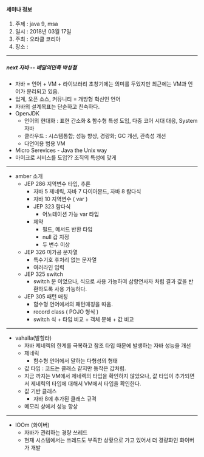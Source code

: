 #### 세미나 정보
1. 주제 : java 9, msa
2. 일시 : 2018년 03월 17일
3. 주최 : 오라클 코리아
4. 장소 : 

---

##### next 자바 -- 배달의민족 박성철
 - 자바 = 언어 + VM + 라이브러리 초창기에는 의미를 두었지만 최근에는 VM과 언어가 분리되고 있음.
 - 업계, 오픈 소스, 커뮤니티 = 개방형 혁신인 언어
 - 자바의 설계목표는 단순하고 친숙하다. 
 - OpenJDK 
    - 언어의 현대화 : 표현 간소화 & 함수형 특성 도입, 다중 코어 시대 대응, System 자바
    - 클라우드 : 시스템통합; 성능 향상, 경량화; GC 개선, 관측성 개선
    - 다언어용 범용 VM
 - Micro Serevices - Java the Unix way 
 - 마이크로 서비스를 도입?? 조직의 특성에 맞게
 
 ------
 - amber 소개
    - JEP 286 지역변수 타입, 추론
        - 자바 5 제네릭, 자바 7 다이아몬드, 자바 8 람다식
        - 자바 10 지역변수 ( var )
        - JEP 323 람다식
            - 어노테이션 가능 var 타입
        - 제약
            - 필드, 메서드 반환 타입
            - null 갑 지정
            - 두 변수 이상 
    - JEP 326 미가공 문자열
        - 특수기호 후처리 없는 문자열
        - 여러라인 입력
    - JEP 325 switch
        - switch 문 이었으나, 식으로 사용 가능하여 삼항연사자 처럼 결과 값을 반환하도록 사용 가능하다.
    - JEP 305 패턴 매칭
        - 함수형 언어에서의 패턴매칭을 따옴.
        - record class ( POJO 형식 )
        - switch 식 + 타입 비교 + 객체 분해 + 값 비교
        
---
- vahalla(발할라)
    - 자바 제네렉의 한계를 극복하고 참조 타입 때문에 발생하는 자바 성능을 개선
    - 제네릭
        - 함수형 언어에서 말하는 다형성의 형태
    - 값 타입 : 코드는 클래스 같지만 동작은 값처럼.
    - 지금 까지는 VM에서 제네렉의 타입을 확인하지 않았으나, 값 타입이 추가되면서 제네릭의 타입에 대해서 VM에서 타입을 확인한다.
    - 값 기반 클래스
        - 자바 8에 추가된 클래스 규격
    - 메모리 상에서 성능 향상
    
---
- lOOm (화이버)
    - 자바가 관리하는 경량 쓰레드
    - 현재 시스템에서는 쓰레드도 부족한 상황으로 가고 있어서 더 경량화인 화이버가 개발  